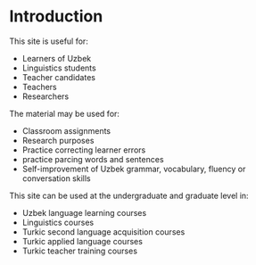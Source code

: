 # Introduction

This site is useful for:   
  
* Learners of Uzbek  
* Linguistics students  
* Teacher candidates  
* Teachers  
* Researchers

The material may be used for:  

* Classroom assignments  
* Research purposes  
* Practice correcting learner errors  
* practice parcing words and sentences  
* Self-improvement of Uzbek grammar, vocabulary, fluency or conversation skills  

This site can be used at the undergraduate and graduate level in:  

* Uzbek language learning courses
* Linguistics courses
* Turkic second language acquisition courses  
* Turkic applied language courses  
* Turkic teacher training courses  
